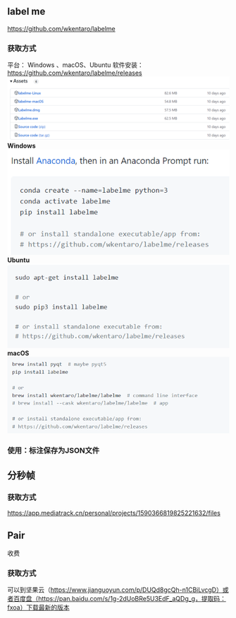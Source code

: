## label me
https://github.com/wkentaro/labelme
### 获取方式
平台： Windows 、macOS、Ubuntu
软件安装：https://github.com/wkentaro/labelme/releases
![](https://raw.githubusercontent.com/LIUQI-creat/pic/main/20221109162635.png)
 **Windows**
 ![](https://raw.githubusercontent.com/LIUQI-creat/pic/main/20221109160749.png)
**Ubuntu**
![](https://raw.githubusercontent.com/LIUQI-creat/pic/main/20221109160900.png)
**macOS**
![](https://raw.githubusercontent.com/LIUQI-creat/pic/main/20221109161103.png)

### 使用：标注保存为JSON文件

## 分秒帧
### 获取方式
https://app.mediatrack.cn/personal/projects/1590366819825221632/files

## Pair 
收费
### 获取方式
可以到坚果云（https://www.jianguoyun.com/p/DUQd8gcQh-n1CBiLvcgD）或者百度盘（https://pan.baidu.com/s/1g-2dUoBRe5U3EdF_aQDg_g，提取码：fxoa）下载最新的版本
<!--stackedit_data:
eyJoaXN0b3J5IjpbLTcwMjgwNzA5OSwxNjMxODMzNjk3LDMwNT
ExMjA1LC0xODE3NzU1MTM2XX0=
-->